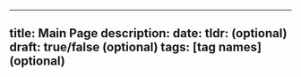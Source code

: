 <!--
 * @Descripttion: 
 * @version: 
 * @Author: Yang Xiao(YXIAO009@e.ntu.edu.sg)
 * @Date: 2022-12-31 15:21:07
 * @LastEditors: Yang Xiao
 * @LastEditTime: 2022-12-31 15:21:24
-->
---
title: Main Page
description:
date:
tldr: (optional)
draft: true/false (optional)
tags: [tag names] (optional)
---